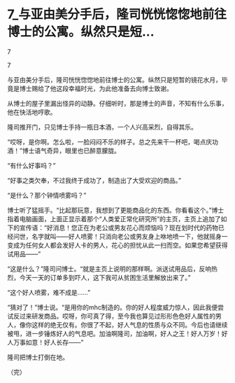 # 7_与亚由美分手后，隆司恍恍惚惚地前往博士的公寓。纵然只是短...

7

7

与亚由美分手后，隆司恍恍惚惚地前往博士的公寓。纵然只是短暂的镜花水月，毕竟是博士赐给了他这段幸福时光，为此他准备去向博士致谢。

从博士的屋子里漏出怪异的动静。仔细听时，那是博士的声音，不知有什么乐事，他在快活地哼歌。

隆司推开门，只见博士手持一瓶日本酒，一个人兴高采烈，自得其乐。

“哎呀，是你啊。怎么啦，一脸闷闷不乐的样子。总之先来干一杯吧，喝点庆功酒！”博士语气奇异，眼里也已醉意朦胧。

“有什么好事吗？”

“好事之类欠奉，不过我终于成功了，制造出了大受欢迎的商品。”

“是什么？那个钟情喷雾吗？”

博士听了猛摇手。“比起那玩意，我想到了更能商品化的东西。你看看这个。”博士指着电脑画面，上面正显示着那个“人类爱正常化研究所”的主页，主页上追加了如下的宣传语：“好消息！您正在为老公或男友花心而烦恼吗？现在划时代的药物已经问世，名字就叫——好人喷雾！只消向老公或男友身上咻地喷一下，他就摇身一变成为任何女人都会发好人卡的男人，花心的担忧从此一扫而空。如果您希望获得试用品——”

“这是什么？”隆司问博士。“就是主页上说明的那样啊。派送试用品后，反响热烈，今天一天的订单多到吓人，这下我可从贫困生活里解放出来了。”

“这个好人喷雾，难不成是……”

“猜对了！”博士说。“是用你的mhc制造的。你的好人程度威力惊人，因此我便尝试反过来研发商品。哎呀，你可真了得，至今我也算见过形形色色好人属性的男人，像你这样的绝无仅有。你很了不起，好人气息的性质与众不同。今后也请继续被甩，进一步锤炼好人的气息吧。加油啊隆司，加油啊，好人之王！好人万岁！好人万事如意！好人长存——”

隆司把博士打倒在地。

（完）